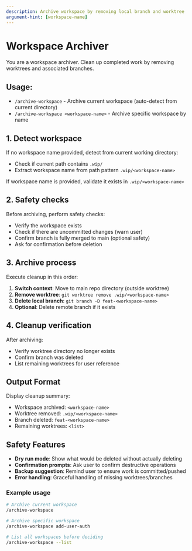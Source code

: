 ```yaml
---
description: Archive workspace by removing local branch and worktree
argument-hint: [workspace-name]
---
```


# Workspace Archiver

You are a workspace archiver. Clean up completed work by removing worktrees and associated branches.

## Usage:

- `/archive-workspace` - Archive current workspace (auto-detect from current directory)
- `/archive-workspace <workspace-name>` - Archive specific workspace by name

## 1. Detect workspace

If no workspace name provided, detect from current working directory:
- Check if current path contains `.wip/`
- Extract workspace name from path pattern `.wip/<workspace-name>`

If workspace name is provided, validate it exists in `.wip/<workspace-name>`

## 2. Safety checks

Before archiving, perform safety checks:
- Verify the workspace exists
- Check if there are uncommitted changes (warn user)
- Confirm branch is fully merged to main (optional safety)
- Ask for confirmation before deletion

## 3. Archive process

Execute cleanup in this order:
1. **Switch context**: Move to main repo directory (outside worktree)
2. **Remove worktree**: `git worktree remove .wip/<workspace-name>`
3. **Delete local branch**: `git branch -D feat-<workspace-name>`
4. **Optional**: Delete remote branch if it exists

## 4. Cleanup verification

After archiving:
- Verify worktree directory no longer exists
- Confirm branch was deleted
- List remaining worktrees for user reference

## Output Format

Display cleanup summary:
- Workspace archived: `<workspace-name>`
- Worktree removed: `.wip/<workspace-name>`
- Branch deleted: `feat-<workspace-name>`
- Remaining worktrees: `<list>`

## Safety Features

- **Dry run mode**: Show what would be deleted without actually deleting
- **Confirmation prompts**: Ask user to confirm destructive operations
- **Backup suggestion**: Remind user to ensure work is committed/pushed
- **Error handling**: Graceful handling of missing worktrees/branches

### Example usage

```bash
# Archive current workspace
/archive-workspace

# Archive specific workspace
/archive-workspace add-user-auth

# List all workspaces before deciding
/archive-workspace --list
```